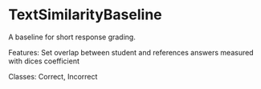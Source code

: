 # TextSimilarityBaseline

A baseline for short response grading.

Features: Set overlap between student and references answers measured with dices coefficient

Classes: Correct, Incorrect
